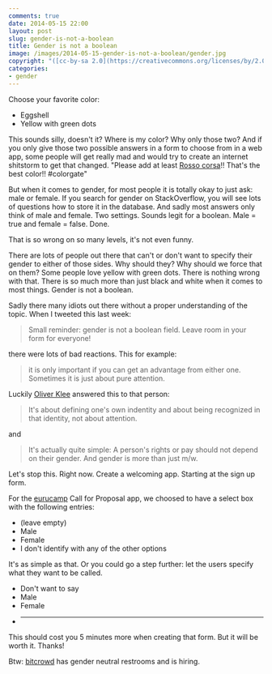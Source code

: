 ```yaml
---
comments: true
date: 2014-05-15 22:00
layout: post
slug: gender-is-not-a-boolean
title: Gender is not a boolean
image: /images/2014-05-15-gender-is-not-a-boolean/gender.jpg
copyright: "([cc-by-sa 2.0](https://creativecommons.org/licenses/by/2.0/) by [mxmstryo](https://secure.flickr.com/photos/mxmstryo/4652458500))"
categories:
- gender
---
```

Choose your favorite color:

* Eggshell
* Yellow with green dots

This sounds silly, doesn't it? Where is my color? Why only those two? And if
you only give those two possible answers in a form to choose from in a web app,
some people will get really mad and would try to create an internet shitstorm
to get that changed.  "Please add at least [Rosso corsa](https://en.wikipedia.org/wiki/Rosso_corsa)!!  That's the best color!! #colorgate"

But when it comes to gender, for most people it is totally okay to just ask:
male or female. If you search for gender on StackOverflow, you will see lots of
questions how to store it in the database. And sadly most answers only think of
male and female. Two settings. Sounds legit for a boolean.  Male = true and
female = false. Done.

That is so wrong on so many levels, it's not even funny.

There are lots of people out there that can't or don't want to specify their
gender to either of those sides. Why should they? Why should we force that
on them? Some people love yellow with green dots. There is nothing wrong
with that. There is so much more than just black and white when it comes
to most things. Gender is not a boolean.

Sadly there many idiots out there without a proper understanding of the
topic. When I tweeted this last week:

> Small reminder: gender is not a boolean field. Leave room in your form for everyone!

there were lots of bad reactions. This for example:

> it is only important if you can get an advantage from either one. Sometimes
> it is just about pure attention.

Luckily [Oliver Klee](https://twitter.com/oliklee) answered this to that person:

> It's about defining one's own indentity and about being recognized in that
> identity, not about attention.

and

> It's actually quite simple: A person's rights or pay should not depend on
> their gender. And gender is more than just m/w.

Let's stop this. Right now. Create a welcoming app. Starting at the sign up form.

For the [eurucamp](http://euru.camp) Call for Proposal app, we choosed to have a select box
with the following entries:

* (leave empty)
* Male
* Female
* I don't identify with any of the other options

It's as simple as that. Or you could go a step further: let the users specify what
they want to be called.

* Don't want to say
* Male
* Female
* ______________

This should cost you 5 minutes more when creating that form. But it will be
worth it. Thanks!

Btw: [bitcrowd](http://bitcrowd.net) has gender neutral restrooms and is hiring.
